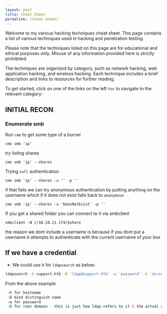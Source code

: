 ```yaml
---
layout: post
title: Cheat Sheet
permalink: /cheat-sheet/
---       
```

Welcome to my various hacking techniques cheat sheet. This page contains a list of various techniques used in hacking and penetration testing.

Please note that the techniques listed on this page are for educational and ethical purposes only. Misuse of any information provided here is strictly prohibited.

The techniques are organized by category, such as network hacking, web application hacking, and wireless hacking. Each technique includes a brief description and links to resources for further reading.

To get started, click on one of the links on the left `toc` to navigate to the relevant category:

## INITIAL RECON
### Enumerate smb
Run `cme` to get some type of a burner

```console
cme smb 'ip'
```
try listing shares

```console
cme smb 'ip' --shares
```
Trying `null` authentication

```console
cme smb 'ip' --shares -u '' -p ''
```
if that fails we can try anonymous authentication by putting anything on the username which if it does not exist falls back to `anonymous`

```console
cme smb 'ip' --shares -u 'DoesNotExist' -p ''
```
If you get a shared folder you can connect to it via smbclient

```console
smbclient -N //10.10.11.174/$share
```

the reason we dont include a username is because if you dont put a username it attempts to authenticate with the current username of your box

## If we have a credential

- We could use it for `ldapsearch` as below:

```sh
ldapsearch -h support.htb -D 'ldap@support.htb' -w 'password' -b 'dc=support,dc=htb' > ldap.out

```
From the above example
```sh
 -h for hostname
 -D bind distinguish name
 -w for password
 -b for root domain - this is just how ldap refers to it ( the actual domain is support.htb)
 ```
